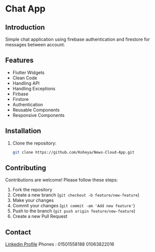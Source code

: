 # Chat App

## Introduction

Simple chat application using firebase authentication and firestore for messages between account.


## Features

- Flutter Widgets
- Clean Code
- Handling API
- Handling Exceptions
- Firbase
- Firstore
- Authentication
- Reusable Components
- Responsive Components

## Installation

1. Clone the repository:

    ```bash
    git clone https://github.com/Koheya/News-Cloud-App.git
    ```

## Contributing

Contributions are welcome! Please follow these steps:

1. Fork the repository
2. Create a new branch (`git checkout -b feature/new-feature`)
3. Make your changes
4. Commit your changes (`git commit -am 'Add new feature'`)
5. Push to the branch (`git push origin feature/new-feature`)
6. Create a new Pull Request


## Contact
[Linkedin Profile](https://www.linkedin.com/in/mohamed-said-koheya-4989571a9?utm_source=share&utm_campaign=share_via&utm_content=profile&utm_medium=android_app)
Phones :
01501558188
01063822016

